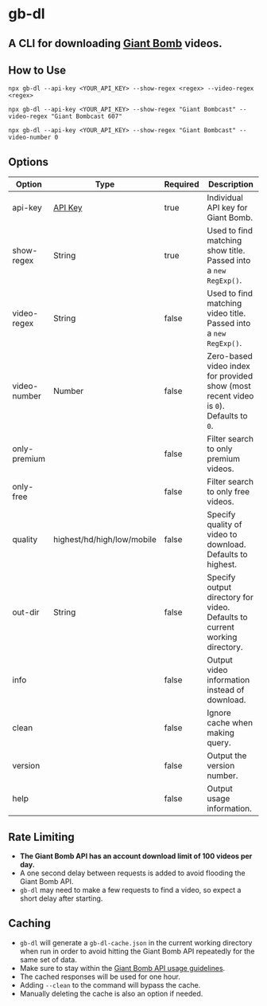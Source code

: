 # gb-dl

## A CLI for downloading [Giant Bomb](https://www.giantbomb.com) videos.

## How to Use

`npx gb-dl --api-key <YOUR_API_KEY> --show-regex <regex> --video-regex <regex>`

`npx gb-dl --api-key <YOUR_API_KEY> --show-regex "Giant Bombcast" --video-regex "Giant Bombcast 607"`

`npx gb-dl --api-key <YOUR_API_KEY> --show-regex "Giant Bombcast" --video-number 0`

## Options

| Option       | Type                                      | Required | Description                                                                           |
| ------------ | ----------------------------------------- | -------- | ------------------------------------------------------------------------------------- |
| api-key      | [API Key](https://www.giantbomb.com/api/) | true     | Individual API key for Giant Bomb.                                                    |
| show-regex   | String                                    | true     | Used to find matching show title. Passed into a `new RegExp()`.                       |
| video-regex  | String                                    | false    | Used to find matching video title. Passed into a `new RegExp()`.                      |
| video-number | Number                                    | false    | Zero-based video index for provided show (most recent video is `0`). Defaults to `0`. |
| only-premium |                                           | false    | Filter search to only premium videos.                                                 |
| only-free    |                                           | false    | Filter search to only free videos.                                                    |
| quality      | highest/hd/high/low/mobile                | false    | Specify quality of video to download. Defaults to highest.                            |
| out-dir      | String                                    | false    | Specify output directory for video. Defaults to current working directory.            |
| info         |                                           | false    | Output video information instead of download.                                         |
| clean        |                                           | false    | Ignore cache when making query.                                                       |
| version      |                                           | false    | Output the version number.                                                            |
| help         |                                           | false    | Output usage information.                                                             |

## Rate Limiting

- **The Giant Bomb API has an account download limit of 100 videos per day.**
- A one second delay between requests is added to avoid flooding the Giant Bomb API.
- `gb-dl` may need to make a few requests to find a video, so expect a short delay after starting.

## Caching

- `gb-dl` will generate a `gb-dl-cache.json` in the current working directory when run in order to avoid hitting the Giant Bomb API repeatedly for the same set of data.
- Make sure to stay within the [Giant Bomb API usage guidelines](https://www.giantbomb.com/api/).
- The cached responses will be used for one hour.
- Adding `--clean` to the command will bypass the cache.
- Manually deleting the cache is also an option if needed.
